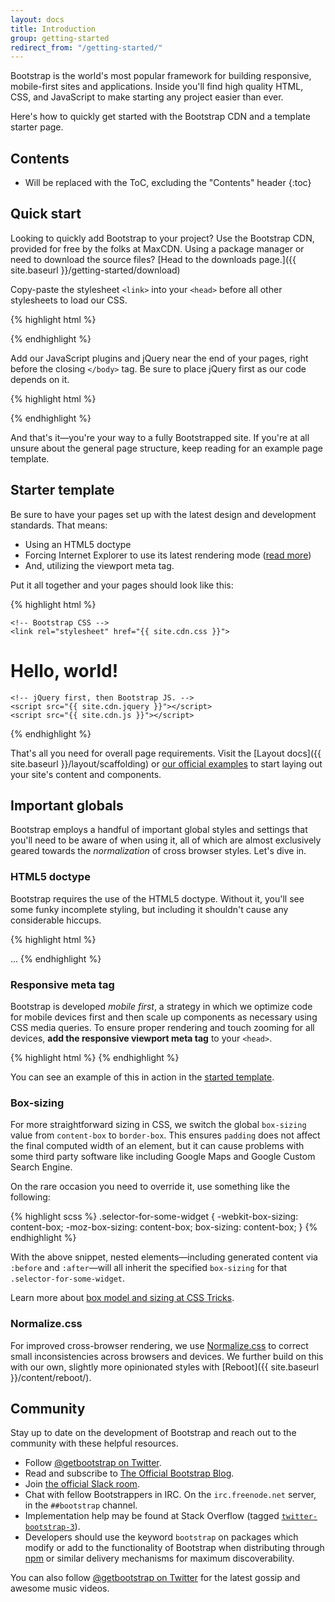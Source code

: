 ```yaml
---
layout: docs
title: Introduction
group: getting-started
redirect_from: "/getting-started/"
---
```


Bootstrap is the world's most popular framework for building responsive, mobile-first sites and applications. Inside you'll find high quality HTML, CSS, and JavaScript to make starting any project easier than ever.

Here's how to quickly get started with the Bootstrap CDN and a template starter page.

## Contents

* Will be replaced with the ToC, excluding the "Contents" header
{:toc}

## Quick start

Looking to quickly add Bootstrap to your project? Use the Bootstrap CDN, provided for free by the folks at MaxCDN. Using a package manager or need to download the source files? [Head to the downloads page.]({{ site.baseurl }}/getting-started/download)

Copy-paste the stylesheet `<link>` into your `<head>` before all other stylesheets to load our CSS.

{% highlight html %}
<link rel="stylesheet" href="{{ site.cdn.css }}">
{% endhighlight %}

Add our JavaScript plugins and jQuery near the end of your pages, right before the closing `</body>` tag. Be sure to place jQuery first as our code depends on it.

{% highlight html %}
<script src="{{ site.cdn.jquery }}"></script>
<script src="{{ site.cdn.js }}"></script>
{% endhighlight %}

And that's it—you're your way to a fully Bootstrapped site. If you're at all unsure about the general page structure, keep reading for an example page template.

## Starter template

Be sure to have your pages set up with the latest design and development standards. That means:

* Using an HTML5 doctype
* Forcing Internet Explorer to use its latest rendering mode ([read more]())
* And, utilizing the viewport meta tag.

Put it all together and your pages should look like this:

{% highlight html %}
<!DOCTYPE html>
<html lang="en">
  <head>
    <!-- Required meta tags always come first -->
    <meta charset="utf-8">
    <meta name="viewport" content="width=device-width, initial-scale=1">
    <meta http-equiv="x-ua-compatible" content="ie=edge">

    <!-- Bootstrap CSS -->
    <link rel="stylesheet" href="{{ site.cdn.css }}">
  </head>
  <body>
    <h1>Hello, world!</h1>

    <!-- jQuery first, then Bootstrap JS. -->
    <script src="{{ site.cdn.jquery }}"></script>
    <script src="{{ site.cdn.js }}"></script>
  </body>
</html>
{% endhighlight %}

That's all you need for overall page requirements. Visit the [Layout docs]({{ site.baseurl }}/layout/scaffolding) or [our official examples](../examples/) to start laying out your site's content and components.

## Important globals

Bootstrap employs a handful of important global styles and settings that you'll need to be aware of when using it, all of which are almost exclusively geared towards the *normalization* of cross browser styles. Let's dive in.

### HTML5 doctype

Bootstrap requires the use of the HTML5 doctype. Without it, you'll see some funky incomplete styling, but including it shouldn't cause any considerable hiccups.

{% highlight html %}
<!DOCTYPE html>
<html lang="en">
  ...
</html>
{% endhighlight %}

### Responsive meta tag

Bootstrap is developed *mobile first*, a strategy in which we optimize code for mobile devices first and then scale up components as necessary using CSS media queries. To ensure proper rendering and touch zooming for all devices, **add the responsive viewport meta tag** to your `<head>`.

{% highlight html %}
<meta name="viewport" content="width=device-width, initial-scale=1">
{% endhighlight %}

You can see an example of this in action in the [started template](#starter-template).

### Box-sizing

For more straightforward sizing in CSS, we switch the global `box-sizing` value from `content-box` to `border-box`. This ensures `padding` does not affect the final computed width of an element, but it can cause problems with some third party software like including Google Maps and Google Custom Search Engine.

On the rare occasion you need to override it, use something like the following:

{% highlight scss %}
.selector-for-some-widget {
  -webkit-box-sizing: content-box;
     -moz-box-sizing: content-box;
          box-sizing: content-box;
}
{% endhighlight %}

With the above snippet, nested elements—including generated content via `:before` and `:after`—will all inherit the specified `box-sizing` for that `.selector-for-some-widget`.

Learn more about [box model and sizing at CSS Tricks](https://css-tricks.com/box-sizing/).

### Normalize.css

For improved cross-browser rendering, we use [Normalize.css](http://necolas.github.io/normalize.css/) to correct small inconsistencies across browsers and devices. We further build on this with our own, slightly more opinionated styles with [Reboot]({{ site.baseurl }}/content/reboot/).

## Community

Stay up to date on the development of Bootstrap and reach out to the community with these helpful resources.

- Follow [@getbootstrap on Twitter](https://twitter.com/getbootstrap).
- Read and subscribe to [The Official Bootstrap Blog](http://blog.getbootstrap.com).
- Join [the official Slack room](https://bootstrap-slack.herokuapp.com).
- Chat with fellow Bootstrappers in IRC. On the `irc.freenode.net` server, in the `##bootstrap` channel.
- Implementation help may be found at Stack Overflow (tagged [`twitter-bootstrap-3`](https://stackoverflow.com/questions/tagged/twitter-bootstrap-3)).
- Developers should use the keyword `bootstrap` on packages which modify or add to the functionality of Bootstrap when distributing through [npm](https://www.npmjs.com/browse/keyword/bootstrap) or similar delivery mechanisms for maximum discoverability.

You can also follow [@getbootstrap on Twitter](https://twitter.com/getbootstrap) for the latest gossip and awesome music videos.
